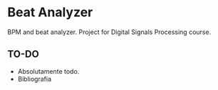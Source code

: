 # Beat Analyzer

BPM and beat analyzer. Project for Digital Signals Processing course.

## TO-DO

- Absolutamente todo.
- Bibliografia
